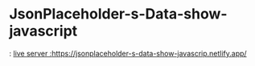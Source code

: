 # JsonPlaceholder-s-Data-show-javascript

 : <a href="https://jsonplaceholder-s-data-show-javascrip.netlify.app/">live server :https://jsonplaceholder-s-data-show-javascrip.netlify.app/</a>
